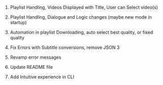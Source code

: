1. Playlist Handling, Videos Displayed with Title, User can Select video(s)

2. Playlist Handling, Dialogue and Logic changes (maybe new mode in startup)

3. Automation in playlist Downloading, auto select best quality, or fixed quality

4. Fix Errors with Subtitle conversions, remove JSON 3

5. Revamp error messages

6. Update README file

7. Add Intuitive experience in CLI 